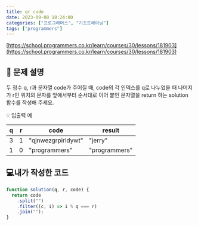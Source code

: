 ```yaml
---
title: qr code
date: 2023-09-08 18:24:00
categories: ["프로그래머스", "기초트레이닝"]
tags: ["programmers"]
---
```


[https://school.programmers.co.kr/learn/courses/30/lessons/181903](https://school.programmers.co.kr/learn/courses/30/lessons/181903)

## 📔 문제 설명

두 정수 q, r과 문자열 code가 주어질 때, code의 각 인덱스를 q로 나누었을 때 나머지가 r인 위치의 문자를 앞에서부터 순서대로 이어 붙인 문자열을 return 하는 solution 함수를 작성해 주세요.

💡 입출력 예

| q   | r   | code               | result        |
| --- | --- | ------------------ | ------------- |
| 3   | 1   | "qjnwezgrpirldywt" | "jerry"       |
| 1   | 0   | "programmers"      | "programmers" |

## 💻내가 작성한 코드

```js
function solution(q, r, code) {
  return code
    .split("")
    .filter((c, i) => i % q === r)
    .join("");
}
```
